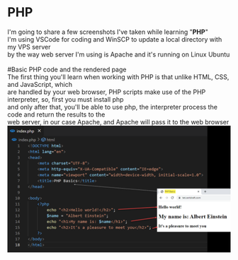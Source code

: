 # PHP
I'm going to share a few screenshots I've taken while learning "<b>PHP</b>"<br>
I'm using VSCode for coding and WinSCP to update a local directory with my VPS server<br>
by the way web server I'm using is Apache and it's running on Linux Ubuntu<br>
<br>
#Basic PHP code and the rendered page<br>
The first thing you'll learn when working with PHP is that unlike HTML, CSS, and JavaScript, which<br>
are handled by your web browser, PHP scripts make use of the PHP interpreter, so, first you must install php<br>
and only after that, you'll be able to use php, the interpreter process the code and return the results to the <br>
web server, in our case Apache, and Apache will pass it to the web browser<br>
<img src="/img/1.PHP-variable-print-text.png" alt="PHP Basics"><br>
